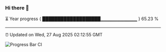 ### Hi there 👋

⏳ Year progress { ███████████████████▁▁▁▁▁▁▁▁▁▁▁ } 65.23 %

---

⏰ Updated on Wed, 27 Aug 2025 02:12:55 GMT

![Progress Bar CI](https://github.com/IshwaranRudhara/GIT-ACTION/workflows/Progress%20Bar%20CI/badge.svg)
